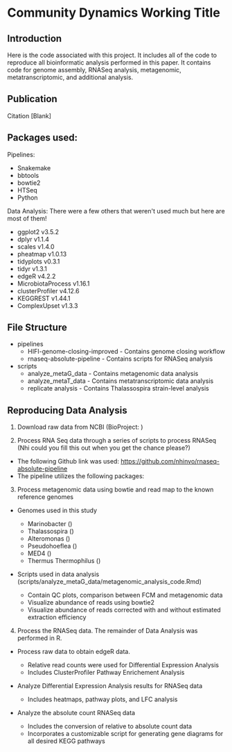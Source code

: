# Community Dynamics Working Title

## Introduction

Here is the code associated with this project. It includes all of the code to reproduce all bioinformatic analysis performed in this paper. It contains code for genome assembly, RNASeq analysis, metagenomic, metatranscriptomic, and additional analysis.

## Publication

Citation [Blank]

## Packages used:
Pipelines: 
   - Snakemake
   - bbtools
   - bowtie2
   - HTSeq
   - Python

Data Analysis: There were a few others that weren't used much but here are most of them!
   - ggplot2 v3.5.2
   - dplyr v1.1.4
   - scales v1.4.0
   - pheatmap v1.0.13
   - tidyplots v0.3.1
   - tidyr v1.3.1
   - edgeR v4.2.2
   - MicrobiotaProcess v1.16.1
   - clusterProfiler v4.12.6
   - KEGGREST v1.44.1
   - ComplexUpset v1.3.3

## File Structure
   - pipelines
      - HIFI-genome-closing-improved - Contains genome closing workflow
      - rnaseq-absolute-pipeline - Contains scripts for RNASeq analysis
   - scripts
      - analyze_metaG_data - Contains metagenomic data analysis
      - analyze_metaT_data - Contains metatranscriptomic data analysis
      - replicate analysis - Contains Thalassospira strain-level analysis

## Reproducing Data Analysis
1. Download raw data from NCBI (BioProject: )
   
2. Process RNA Seq data through a series of scripts to process RNASeq (Nhi could you fill this out when you get the chance please?)
  - The following Github link was used: https://github.com/nhinvo/rnaseq-absolute-pipeline
  - The pipeline utilizes the following packages:
      
3. Process metagenomic data using bowtie and read map to the known reference genomes
  - Genomes used in this study
    - Marinobacter ()
    - Thalassospira ()
    - Alteromonas ()
    - Pseudohoeflea ()
    - MED4 () 
    - Thermus Thermophilus ()
      
  - Scripts used in data analysis (scripts/analyze_metaG_data/metagenomic_analysis_code.Rmd)
    - Contain QC plots, comparison between FCM and metagenomic data
    - Visualize abundance of reads using bowtie2
    - Visualize abundance of reads corrected with and without estimated extraction efficiency
      
4. Process the RNASeq data. The remainder of Data Analysis was performed in R.
  - Process raw data to obtain edgeR data.
    - Relative read counts were used for Differential Expression Analysis
    - Includes ClusterProfiler Pathway Enrichement Analysis
      
  - Analyze Differential Expression Analysis results for RNASeq data
    - Includes heatmaps, pathway plots, and LFC analysis
      
  - Analyze the absolute count RNASeq data
    - Includes the conversion of relative to absolute count data
    - Incorporates a customizable script for generating gene diagrams for all desired KEGG pathways
